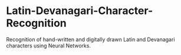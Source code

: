 # Latin-Devanagari-Character-Recognition
Recognition of hand-written and digitally drawn Latin and Devanagari characters using Neural Networks.
